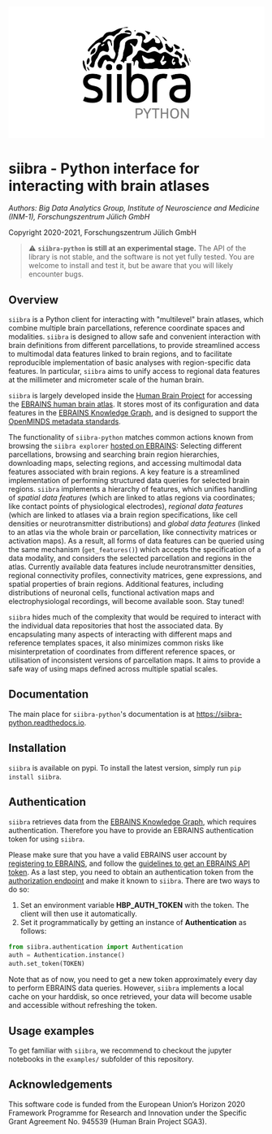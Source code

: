 <p align="center">
    <img src="images/siibra-python.jpeg" width="600">
</p>

# siibra - Python interface for interacting with brain atlases 

*Authors: Big Data Analytics Group, Institute of Neuroscience and Medicine (INM-1), Forschungszentrum Jülich GmbH*

Copyright 2020-2021, Forschungszentrum Jülich GmbH 

> :warning: **`siibra-python` is still at an experimental stage.** The API of the library is not
stable, and the software is not yet fully tested. You are welcome to install and
test it, but be aware that you will likely encounter bugs.

## Overview

`siibra` is a Python client for interacting with "multilevel" brain atlases, which combine multiple brain parcellations, reference coordinate spaces and modalities. 
`siibra` is designed to allow safe and convenient interaction with brain definitions from different parcellations, to provide streamlined access to multimodal data features linked to brain regions, and to facilitate reproducible implementation of basic analyses with region-specific data features. 
In particular, `siibra` aims to unify access to regional data features at the millimeter and micrometer scale of the human brain.

`siibra` is largely developed inside the [Human Brain Project](https://humanbrainproject.eu) for accessing the [EBRAINS human brain atlas](https://ebrains.eu/service/human-brain-atlas). 
It stores most of its configuration and data features in the [EBRAINS Knowledge Graph](https://kg.ebrains.eu), and is designed to support the [OpenMINDS metadata standards](https://github.com/HumanBrainProject/openMINDS_SANDS).

The functionality of `siibra-python` matches common actions known from browsing the `siibra explorer` [hosted on EBRAINS](https://atlases.ebrains.eu/viewer): 
Selecting different parcellations, browsing and searching brain region hierarchies, downloading maps, selecting regions, and accessing multimodal data features associated with brain regions.
A key feature is a streamlined implementation of performing structured data queries for selected brain regions. 
`siibra` implements a hierarchy of features, which unifies handling of *spatial data features* (which are linked to atlas regions via coordinates; like contact points of physiological electrodes), *regional data features* (which are linked to atlases via a brain region specifications, like cell densities or neurotransmitter distributions) and *global data features* (linked to an atlas via the whole brain or parcellation, like connectivity matrices or activation maps). 
As a result, all forms of data features can be queried using the same mechanism (`get_features()`) which accepts the specification of a data modality, and considers the selected parcellation and regions in the atlas. 
Currently available data features include neurotransmitter densities, regional connectivity profiles, connectivity matrices, gene expressions, and spatial properties of brain regions. 
Additional features, including distributions of neuronal cells, functional activation maps and electrophysiologal recordings, will become available soon.
Stay tuned!

`siibra` hides much of the complexity that would be required to interact with the individual data repositories that host the associated data.
By encapsulating many aspects of interacting with different maps and reference templates spaces, it also minimizes common risks like misinterpretation of coordinates from different reference spaces, or utilisation of inconsistent versions of parcellation maps. 
It aims to provide a safe way of using maps defined across multiple spatial scales. 

## Documentation

The main place for `siibra-python`'s documentation is at https://siibra-python.readthedocs.io.

## Installation

`siibra` is available on pypi.
To install the latest version, simply run `pip install siibra`.

## Authentication

`siibra` retrieves data from the [EBRAINS Knowledge Graph](https://kg.ebrains.eu), which requires
authentication. Therefore you have to provide an EBRAINS authentication token for using `siibra`.

Please make sure that you have a valid EBRAINS user account by [registering to EBRAINS](https://ebrains.eu/register/), and follow the [guidelines to get an EBRAINS API token](https://kg.ebrains.eu/develop.html).
As a last step, you need to obtain an authentication token from the [authorization endpoint](https://nexus-iam.humanbrainproject.org/v0/oauth2/authorize) and make it known to `siibra`.
There are two ways to do so:

1. Set an environment variable **HBP_AUTH_TOKEN** with the token. The client will then use it automatically.
2. Set it programmatically by getting an instance of **Authentication** as follows: 
```python
from siibra.authentication import Authentication
auth = Authentication.instance()
auth.set_token(TOKEN)
```

Note that as of now, you need to get a new token approximately every day to
perform EBRAINS data queries. However, `siibra` implements a local cache on
your harddisk, so once retrieved, your data will become usable and accessible
without refreshing the token.

## Usage examples

To get familiar with `siibra`, we recommend to checkout the jupyter notebooks in the `examples/` subfolder of this repository. 


## Acknowledgements

This software code is funded from the European Union’s Horizon 2020 Framework
Programme for Research and Innovation under the Specific Grant Agreement No.
945539 (Human Brain Project SGA3).


